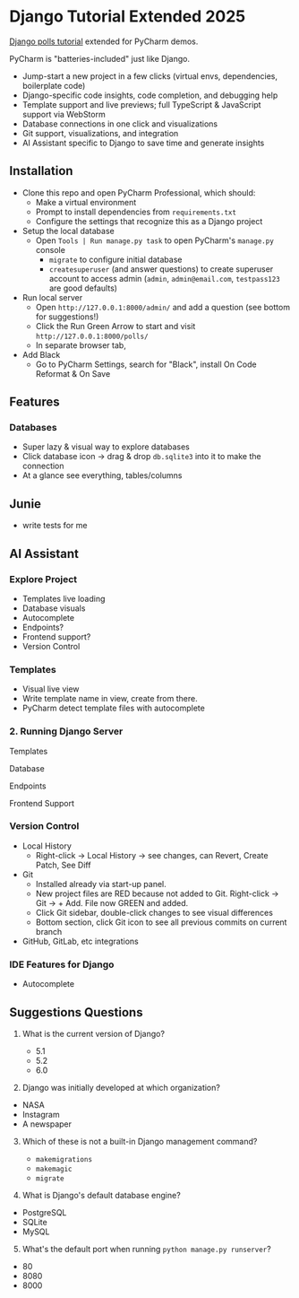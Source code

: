 # Django Tutorial Extended 2025
[Django polls tutorial](https://docs.djangoproject.com/en/5.2/intro/tutorial01/) extended for PyCharm demos.

PyCharm is "batteries-included" just like Django.
- Jump-start a new project in a few clicks (virtual envs, dependencies, boilerplate code)
- Django-specific code insights, code completion, and debugging help
- Template support and live previews; full TypeScript & JavaScript support via WebStorm
- Database connections in one click and visualizations
- Git support, visualizations, and integration
- AI Assistant specific to Django to save time and generate insights

## Installation
- Clone this repo and open PyCharm Professional, which should:
  - Make a virtual environment
  - Prompt to install dependencies from `requirements.txt`
  - Configure the settings that recognize this as a Django project
- Setup the local database
  - Open `Tools | Run manage.py task` to open PyCharm's `manage.py` console
    - `migrate` to configure initial database
    - `createsuperuser` (and answer questions) to create superuser account to access admin (`admin`, `admin@email.com`, `testpass123` are good defaults)
- Run local server
  - Open `http://127.0.0.1:8000/admin/` and add a question (see bottom for suggestions!)
  - Click the Run Green Arrow to start and visit `http://127.0.0.1:8000/polls/`
  - In separate browser tab, 
- Add Black
  - Go to PyCharm Settings, search for "Black", install On Code Reformat & On Save

## Features

### Databases
- Super lazy & visual way to explore databases
- Click database icon -> drag & drop `db.sqlite3` into it to make the connection
- At a glance see everything, tables/columns






## Junie
- write tests for me

## AI Assistant



### Explore Project
- Templates live loading
- Database visuals
- Autocomplete
- Endpoints?
- Frontend support?
- Version Control


### Templates
- Visual live view
- Write template name in view, create from there. 
- PyCharm detect template files with autocomplete










### 2. Running Django Server




Templates


Database


Endpoints

Frontend Support


### Version Control
* Local History
  * Right-click -> Local History -> see changes, can Revert, Create Patch, See Diff
* Git
  * Installed already via start-up panel. 
  * New project files are RED because not added to Git. Right-click -> Git -> + Add. File now GREEN and added.
  * Click Git sidebar, double-click changes to see visual differences
  * Bottom section, click Git icon to see all previous commits on current branch
* GitHub, GitLab, etc integrations


### IDE Features for Django
* Autocomplete


## Suggestions Questions

1. What is the current version of Django?
   * 5.1
   * 5.2
   * 6.0

2. Django was initially developed at which organization?
  * NASA
  * Instagram
  * A newspaper

3. Which of these is not a built-in Django management command?
   * `makemigrations`
   * `makemagic`
   * `migrate`

4. What is Django's default database engine?
  * PostgreSQL
  * SQLite
  * MySQL 

5. What's the default port when running `python manage.py runserver`?
  * 80
  * 8080
  * 8000